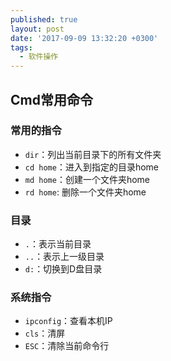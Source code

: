 ```yaml
---
published: true
layout: post
date: '2017-09-09 13:32:20 +0300'
tags:
  - 软件操作
---
```

## Cmd常用命令

### 常用的指令
- `dir`：列出当前目录下的所有文件夹
- `cd home`：进入到指定的目录home
- `md home`：创建一个文件夹home
- `rd home`: 删除一个文件夹home


### 目录
- `.`：表示当前目录
- `..`：表示上一级目录
- `d:`：切换到D盘目录


### 系统指令
- `ipconfig`：查看本机IP
- `cls`：清屏
- `ESC`：清除当前命令行